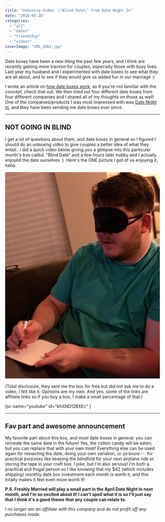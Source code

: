 ```yaml
---
title: "Unboxing Video: \"Blind Date\" from Date Night In"
date: "2018-03-28"
categories: 
  - "all"
  - "dates"
  - "friendship"
  - "videos"
coverImage: "IMG_2082.jpg"
---
```


Date boxes have been a new thing the past few years, and I think are recently gaining more traction for couples, especially those with busy lives. Last year my husband and I experimented with date boxes to see what they are all about, and to see if they would give us added fun in our marriage :)

I wrote an article on [how date boxes work](https://freshlymarried.com/what-you-should-know-about-date-boxes/), so if you're not familiar with the concept, check that out. We then tried out four different date boxes from four different companies and I shared all of my thoughts on those as well! One of the companies/products I was most impressed with was [Date Night In](https://datenightinbox.com), and they have been sending me date boxes ever since.

* * *

## NOT GOING IN BLIND

I get a lot of questions about them, and date boxes in general so I figured I should do an unboxing video to give couples a better idea of what they entail.  I did a quick video below giving you a glimpse into this particular month's box called. "Blind Date" and a few hours later hubby and I actually enjoyed the date ourselves :)  Here's the ONE picture I got of us enjoying it, haha.

![date night in box, date night in, date box, date box review, date box marriage, date night, at home date, marriage date, blindfold date, blindfold date ideas](images/IMG_0368.jpg)

(Total disclosure, they sent me the box for free but did not ask me to do a video, I felt like it. Opinions are my own. And yes, some of the links are affiliate links so if you buy a box, I make a small percentage of that.)

\[sc name="youtube" id="khXND12BXEc" \]

* * *

## Fav part and awesome announcement

My favorite part about this box, and most date boxes in general: you can recreate the same date in the future! Yes, the cotton candy will be eaten, but you can replace that with your own treat! Everything else can be used again for reinacting the date, doing your own variation, or ya know --  for practical purposes like keeping the blindfold for your next airplane ride or storing the tape in your craft box. I joke, but I'm also serious! I'm both a practical and frugal person so I like knowing that my $42 (which includes shipping) monthly date box investment each month is worth it, and this totally makes it feel even more worth it!

**P.S. Freshly Married will play a small part in the April Date Night In next month, and I'm so excited about it! I can't spoil what it is so I'll just say that I think it's a good theme that any couple can relate to.** 

_I no longer am an affiliate with this company and do not profit off any purchases made._
